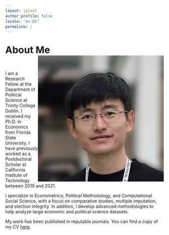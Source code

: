 ```yaml
---
layout: splash 
author_profile: false
locale: "en-US"
permalink: /
---
```



<br>
<span style="font-size: 30px; font-weight: bold;">About Me</span>
<br>

<img src="assets/images/avatar.JPG" width="400px" class='center' align="right" /> 
<br>
<br>

I am a Research Fellow at the Department of Political Science at Trinity College Dublin. I received my Ph.D. in Economics from Florida State University. I have previously worked as a Postdoctoral Scholar at California Institute of Technology between 2019 and 2021.

I specialize in Econometrics, Political Methodology, and Computational Social Science, with a focus on comparative studies, multiple imputation, and election integrity. In addition, I develop advanced methodologies to help analyze large economic and political science datasets.

My work has been published in reputable journals. You can find a copy of my CV [here](/assets/files/cv.pdf).